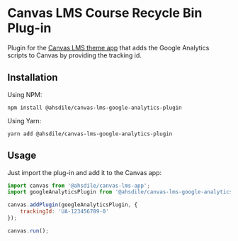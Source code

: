 # Canvas LMS Course Recycle Bin Plug-in

Plugin for the [Canvas LMS theme app](https://github.com/ahsdile/canvas-lms-app) that adds the Google Analytics scripts to Canvas by providing the tracking id.

## Installation

Using NPM:

    npm install @ahsdile/canvas-lms-google-analytics-plugin

Using Yarn:

    yarn add @ahsdile/canvas-lms-google-analytics-plugin

## Usage

Just import the plug-in and add it to the Canvas app:

```javascript
import canvas from '@ahsdile/canvas-lms-app';
import googleAnalyticsPlugin from '@ahsdile/canvas-lms-google-analytics-plugin';

canvas.addPlugin(googleAnalyticsPlugin, {
    trackingId: 'UA-123456789-0'
});

canvas.run();
```
